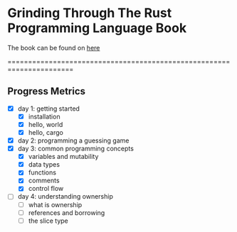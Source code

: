 # Grinding Through The Rust Programming Language Book

The book can be found on [here](https://doc.rust-lang.org/book/)

======================================================================
## Progress Metrics
* [x] day 1: getting started
    * [x] installation
    * [x] hello, world
    * [x] hello, cargo
* [x] day 2: programming a guessing game
* [x] day 3: common programming concepts
    * [x] variables and mutability
    * [x] data types
    * [x] functions
    * [x] comments
    * [x] control flow
* [ ] day 4: understanding ownership
    * [ ] what is ownership
    * [ ] references and borrowing
    * [ ] the slice type